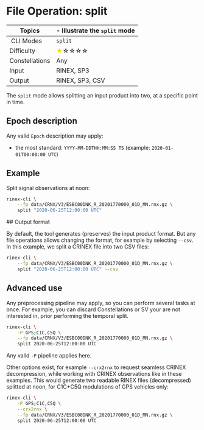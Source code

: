 File Operation: split
=====================

| Topics         | - Illustrate the `split` mode                                        |
|----------------|----------------------------------------------------------------------|
| CLI Modes      | `split`                                                              |
| Difficulty     | <span style="color:gold"> &#9733;</span>&#9734;&#9734;&#9734;&#9734; |
| Constellations | Any                                                                  |
| Input          | RINEX, SP3                                                           |
| Output         | RINEX, SP3, CSV                                                      |

The `split` mode allows splitting an input product into two, at a specific point in time.

## Epoch description

Any valid `Epoch` description may apply:

- the most standard: `YYYY-MM-DDTHH:MM:SS TS` (example: `2020-01-01T00:00:00 UTC`)

## Example

Split signal observations at noon:

```bash
rinex-cli \
    --fp data/CRNX/V3/ESBC00DNK_R_20201770000_01D_MN.rnx.gz \
    split "2020-06-25T12:00:00 UTC"
```

## Output format

By default, the tool generates (preserves) the input product format. But any file operations
allows changing the format, for example by selecting `--csv`. In this example, we split a CRINEX file
into two CSV files:

```bash
rinex-cli \
    --fp data/CRNX/V3/ESBC00DNK_R_20201770000_01D_MN.rnx.gz \
    split "2020-06-25T12:00:00 UTC" --csv
```

## Advanced use

Any preprocessing pipeline may apply, so you can perform several tasks at once. 
For example, you can discard Constellations or SV your are not interested in, prior performing the temporal split.

```bash
rinex-cli \
    -P GPS;C1C,C5Q \
    --fp data/CRNX/V3/ESBC00DNK_R_20201770000_01D_MN.rnx.gz \
    split 2020-06-25T12:00:00 UTC
```

Any valid `-P` pipeline applies here.

Other options exist, for example `--crx2rnx` to request seamless CRINEX decompression, while working with
CRINEX observations like in these examples. This would generate two readable RINEX files (decompressed) splitted at noon, 
for C1C+C5Q modulations of GPS vehicles only:

```bash
rinex-cli \
    -P GPS;C1C,C5Q \
    --crx2rnx \
    --fp data/CRNX/V3/ESBC00DNK_R_20201770000_01D_MN.rnx.gz \
    split 2020-06-25T12:00:00 UTC
```
